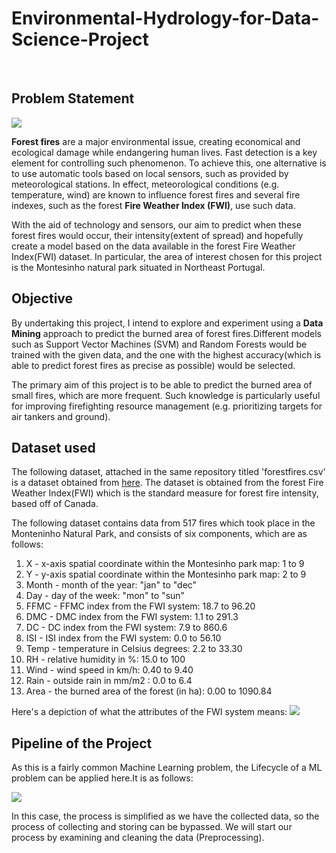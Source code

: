 # **Environmental-Hydrology-for-Data-Science-Project**
<br>


## **Problem Statement**

 ![](https://media.giphy.com/media/Wp7FNB13QfqEGpB00a/giphy.gif)
 <br>
 
 
 
 **Forest fires** are a major environmental issue, creating economical and ecological damage while endangering human lives. Fast detection is a key element for controlling such phenomenon. To achieve this, one alternative is to use automatic tools based on local sensors, such as provided by meteorological stations. In effect, meteorological conditions (e.g. temperature, wind) are known to influence forest fires and several fire indexes, such as the forest **Fire Weather Index (FWI)**, use such data.
 
 With the aid of technology and sensors, our aim to predict when these forest fires would occur, their intensity(extent of spread) and hopefully create a model based on the data    available in the forest Fire Weather Index(FWI) dataset. In particular, the area of interest chosen for this project is the  Montesinho natural park situated in Northeast Portugal.
 <br>
 
 
 ## Objective
 
 
By undertaking this project, I intend to explore and experiment using a **Data Mining** approach to predict the burned area of forest fires.Different models such as  Support Vector Machines (SVM) and Random Forests would be trained with the given data, and the one with the highest accuracy(which is able to predict forest fires as precise as possible) would be selected. 

The primary aim of this project is to be able to predict the burned area of small fires, which are more frequent. Such knowledge is particularly useful for improving firefighting resource management (e.g. prioritizing targets for air tankers and ground). 
 <br>
 
 ## Dataset used
 
 The following dataset, attached in the same repository titled 'forestfires.csv' is a dataset obtained from [here](https://www.kaggle.com/sumitm004/forest-fire-area).  The dataset is obtained from the forest Fire Weather Index(FWI) which is the standard measure for forest fire intensity, based off of Canada.
 
 The following dataset contains data from 517 fires which took place in the Monteninho Natural Park, and consists of six components, which are as follows:
 
   1. X - x-axis spatial coordinate within the Montesinho park map: 1 to 9
   2. Y - y-axis spatial coordinate within the Montesinho park map: 2 to 9
   3. Month - month of the year: "jan" to "dec" 
   4. Day - day of the week: "mon" to "sun"
   5. FFMC - FFMC index from the FWI system: 18.7 to 96.20
   6. DMC - DMC index from the FWI system: 1.1 to 291.3 
   7. DC - DC index from the FWI system: 7.9 to 860.6 
   8. ISI - ISI index from the FWI system: 0.0 to 56.10
   9. Temp - temperature in Celsius degrees: 2.2 to 33.30
   10. RH - relative humidity in %: 15.0 to 100
   11. Wind - wind speed in km/h: 0.40 to 9.40 
   12. Rain - outside rain in mm/m2 : 0.0 to 6.4 
   13. Area - the burned area of the forest (in ha): 0.00 to 1090.84
 
 Here's a depiction of what the attributes of the FWI system means:
 ![](https://www.researchgate.net/profile/Ari-Venaelaeinen/publication/285955800/figure/fig3/AS:406088869531653@1473830539797/Fire-weather-index-calculation-scheme.png)
<br>

## Pipeline of the Project

As this is a fairly common Machine Learning problem, the Lifecycle of a ML problem can be applied here.It is as follows:

![](https://www.xenonstack.com/hubfs/xenonstack-machine-learning-pipeline.png)

In this case, the process is simplified as we have the collected data, so the process of collecting and storing can be bypassed. We will start our process by examining and cleaning the data (Preprocessing).
